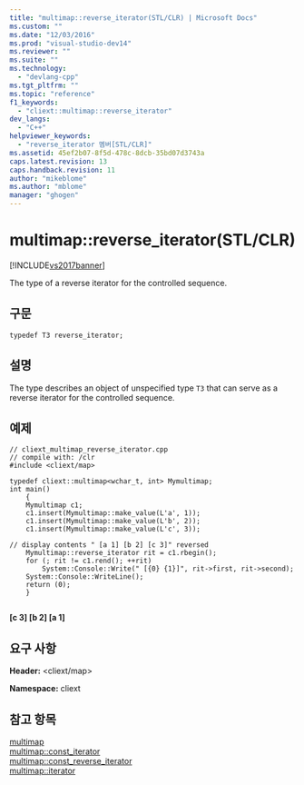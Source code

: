 ```yaml
---
title: "multimap::reverse_iterator(STL/CLR) | Microsoft Docs"
ms.custom: ""
ms.date: "12/03/2016"
ms.prod: "visual-studio-dev14"
ms.reviewer: ""
ms.suite: ""
ms.technology: 
  - "devlang-cpp"
ms.tgt_pltfrm: ""
ms.topic: "reference"
f1_keywords: 
  - "cliext::multimap::reverse_iterator"
dev_langs: 
  - "C++"
helpviewer_keywords: 
  - "reverse_iterator 멤버[STL/CLR]"
ms.assetid: 45ef2b07-8f5d-478c-8dcb-35bd07d3743a
caps.latest.revision: 13
caps.handback.revision: 11
author: "mikeblome"
ms.author: "mblome"
manager: "ghogen"
---
```

# multimap::reverse_iterator(STL/CLR)
[!INCLUDE[vs2017banner](../assembler/inline/includes/vs2017banner.md)]

The type of a reverse iterator for the controlled sequence.  
  
## 구문  
  
```  
typedef T3 reverse_iterator;  
```  
  
## 설명  
 The type describes an object of unspecified type `T3` that can serve as a reverse iterator for the controlled sequence.  
  
## 예제  
  
```  
// cliext_multimap_reverse_iterator.cpp   
// compile with: /clr   
#include <cliext/map>   
  
typedef cliext::multimap<wchar_t, int> Mymultimap;   
int main()   
    {   
    Mymultimap c1;   
    c1.insert(Mymultimap::make_value(L'a', 1));   
    c1.insert(Mymultimap::make_value(L'b', 2));   
    c1.insert(Mymultimap::make_value(L'c', 3));   
  
// display contents " [a 1] [b 2] [c 3]" reversed   
    Mymultimap::reverse_iterator rit = c1.rbegin();   
    for (; rit != c1.rend(); ++rit)   
        System::Console::Write(" [{0} {1}]", rit->first, rit->second);   
    System::Console::WriteLine();   
    return (0);   
    }  
  
```  
  
  **\[c 3\] \[b 2\] \[a 1\]**   
## 요구 사항  
 **Header:** \<cliext\/map\>  
  
 **Namespace:** cliext  
  
## 참고 항목  
 [multimap](../dotnet/multimap-stl-clr.md)   
 [multimap::const\_iterator](../dotnet/multimap-const-iterator-stl-clr.md)   
 [multimap::const\_reverse\_iterator](../dotnet/multimap-const-reverse-iterator-stl-clr.md)   
 [multimap::iterator](../dotnet/multimap-iterator-stl-clr.md)